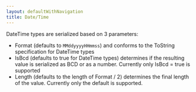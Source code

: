 ```yaml
---
layout: defaultWithNavigation
title: Date/Time
---
```


DateTime types are serialized based on 3 parameters:
* Format (defaults to `MMddyyyyHHmmss`) and conforms to the ToString specification for DateTime types
* IsBcd (defaults to true for DateTime types) determines if the resulting value is serialized as BCD or as a number.
Currently only IsBcd = true is supported
* Length (defaults to the length of Format / 2) determines the final length of the value.  Currently only the default is supported.

